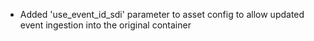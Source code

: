 * Added 'use_event_id_sdi' parameter to asset config to allow updated event ingestion into the original container
